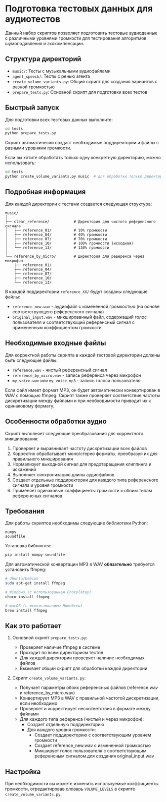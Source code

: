 # Подготовка тестовых данных для аудиотестов

Данный набор скриптов позволяет подготовить тестовые аудиоданные с различными уровнями громкости для тестирования алгоритмов шумоподавления и эхокомпенсации.

## Структура директорий

- `music/`: Тесты с музыкальными аудиофайлами
- `agent_speech/`: Тесты с речью агента
- `create_volume_variants.py`: Общий скрипт для создания вариантов с разной громкостью
- `prepare_tests.py`: Основной скрипт для подготовки всех тестов

## Быстрый запуск

Для подготовки всех тестовых данных выполните:

```bash
cd tests
python prepare_tests.py
```

Скрипт автоматически создаст необходимые поддиректории и файлы с разными уровнями громкости.

Если вы хотите обработать только одну конкретную директорию, можно использовать:

```bash
cd tests
python create_volume_variants.py music  # для обработки только директории music
```

## Подробная информация

Для каждой директории с тестами создается следующая структура:

```
music/
│
├── clear_reference/           # Директория для чистого референсного сигнала
│   ├── reference_01/          # 10% громкости
│   ├── reference_04/          # 40% громкости
│   ├── reference_07/          # 70% громкости
│   ├── reference_10/          # 100% громкости (исходная)
│   └── reference_13/          # 130% громкости
│
└── reference_by_micro/        # Директория для референса через микрофон
    ├── reference_01/
    ├── reference_04/
    ├── reference_07/
    ├── reference_10/
    └── reference_13/
```

В каждой поддиректории `reference_XX/` будут созданы следующие файлы:
- `reference_new.wav` - аудиофайл с измененной громкостью (на основе соответствующего референсного сигнала)
- `original_input.wav` - микшированный файл, содержащий голос пользователя и 
  соответствующий референсный сигнал с примененным коэффициентом громкости

## Необходимые входные файлы

Для корректной работы скрипта в каждой тестовой директории должны быть следующие файлы:
- `reference.wav` - чистый референсный сигнал
- `reference_by_micro.wav` - запись референса через микрофон
- `my_voice.wav` или `my_voice.mp3` - запись голоса пользователя

Если файл имеет формат MP3, он будет автоматически конвертирован в WAV с помощью ffmpeg. Скрипт также проверяет соответствие частоты дискретизации между файлами и при необходимости приводит их к одинаковому формату.

## Особенности обработки аудио

Скрипт выполняет следующие преобразования для корректного микширования:
1. Проверяет и выравнивает частоту дискретизации всех файлов
2. Корректно обрабатывает моно/стерео форматы, преобразуя их для правильного микширования
3. Нормализует выходной сигнал для предотвращения клиппинга и искажений
4. Выполняет синхронизацию длины аудиофайлов
5. Создает отдельные поддиректории для каждого типа референсного сигнала и уровня громкости
6. Применяет одинаковые коэффициенты громкости к обоим типам референсных сигналов

## Требования

Для работы скриптов необходимы следующие библиотеки Python:
```
numpy
soundfile
```

Установка библиотек:
```bash
pip install numpy soundfile
```

Для автоматической конвертации MP3 в WAV **обязательно** требуется установить ffmpeg:
```bash
# Ubuntu/Debian
sudo apt-get install ffmpeg

# Windows (с использованием Chocolatey)
choco install ffmpeg

# macOS (с использованием Homebrew)
brew install ffmpeg
```

## Как это работает

1. Основной скрипт `prepare_tests.py`:
   - Проверяет наличие ffmpeg в системе
   - Проходит по всем директориям тестов
   - Для каждой директории проверяет наличие необходимых файлов
   - Вызывает общий скрипт для обработки каждой директории

2. Скрипт `create_volume_variants.py`:
   - Получает параметры обоих референсных файлов (reference.wav и reference_by_micro.wav)
   - Конвертирует MP3 в WAV с правильной частотой дискретизации, если необходимо
   - Проверяет и корректирует несоответствия в формате между файлами
   - Для каждого типа референса (чистый и через микрофон):
     - Создает отдельную поддиректорию
     - Для каждого уровня громкости:
       - Создает поддиректорию с соответствующим уровнем громкости
       - Создает reference_new.wav с измененной громкостью
       - Микширует голос пользователя с соответствующим референсным сигналом 
         для создания original_input.wav

## Настройка

При необходимости вы можете изменить используемые коэффициенты громкости, отредактировав словарь `VOLUME_LEVELS` в скрипте `create_volume_variants.py`. 